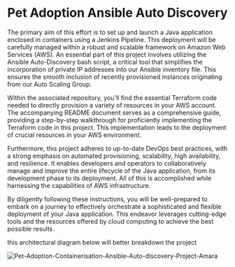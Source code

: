 <h1 align="center" id="title">Pet Adoption Ansible Auto Discovery</h1>

<p id="description"> The primary aim of this effort is to set up and launch a Java application enclosed in containers using a Jenkins Pipeline. This deployment will be carefully managed within a robust and scalable framework on Amazon Web Services (AWS). An essential part of this project involves utilizing the Ansible Auto-Discovery bash script, a critical tool that simplifies the incorporation of private IP addresses into our Ansible inventory file. This ensures the smooth inclusion of recently provisioned instances originating from our Auto Scaling Group.

Within the associated repository, you'll find the essential Terraform code needed to directly provision a variety of resources in your AWS account. The accompanying README document serves as a comprehensive guide, providing a step-by-step walkthrough for proficiently implementing the Terraform code in this project. This implementation leads to the deployment of crucial resources in your AWS environment.

Furthermore, this project adheres to up-to-date DevOps best practices, with a strong emphasis on automated provisioning, scalability, high availability, and resilience. It enables developers and operators to collaboratively manage and improve the entire lifecycle of the Java application, from its development phase to its deployment. All of this is accomplished while harnessing the capabilities of AWS infrastructure.

By diligently following these instructions, you will be well-prepared to embark on a journey to effectively orchestrate a sophisticated and flexible deployment of your Java application. This endeavor leverages cutting-edge tools and the resources offered by cloud computing to achieve the best possible results.</p>
<p id="description"> this architectural diagram below will better breakdown the project </p>

![Pet-Adoption-Containerisation-Ansible-Auto-discovery-Project-Amara](https://github.com/AMARACHICLOUDHIGHT/PET-ADOPTION-ANSIBLE-AUTO-DISCOVERY-/assets/146545412/a45230e6-7ee3-435b-bdc4-5ff0ee85c5c8)

